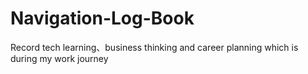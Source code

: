 # Navigation-Log-Book
Record tech learning、business thinking and career planning which is during my work journey
